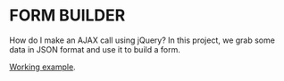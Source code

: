 # FORM BUILDER

How do I make an AJAX call using jQuery? In this project, we grab some data in JSON format and use it to build a form.

[Working example](http://tiy-ikennaugwuh-form-builder.surge.sh).
